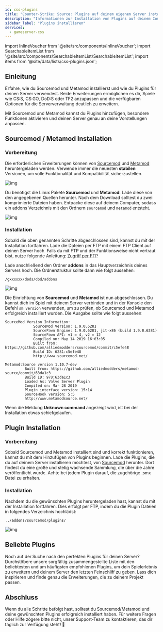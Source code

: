 ```yaml
---
id: css-plugins
title: "Counter-Strike: Source: Plugins auf deinem eigenen Server installieren"
description: "Informationen zur Installation von Plugins auf deinem Counter-Strike: Source Server von ZAP-Hosting ZAP-Hosting.com Dokumentation"
sidebar_label: "Plugins installieren"
services:
  - gameserver-css
---
```


import InlineVoucher from '@site/src/components/InlineVoucher';
import SearchableItemList from '@site/src/components/SearchableItemList/SearchableItemList';
import items from '@site/data/lists/css-plugins.json';

## Einleitung

Erfahre, wie du Sourcemod und Metamod installierst und wie du Plugins für deinen Server verwendest. Beide Erweiterungen ermöglichen es dir, Spiele wie CS:S, CS:GO, DoD:S oder TF2 anzupassen und die verfügbaren Optionen für die Serververwaltung deutlich zu erweitern. 

Mit Sourcemod und Metamod kannst du Plugins hinzufügen, besondere Funktionen aktivieren und deinen Server genau an deine Vorstellungen anpassen.

<InlineVoucher />



## Sourcemod / Metamod Installation

### Vorbereitung

Die erforderlichen Erweiterungen können von [Sourcemod](https://sourcemod.net/) und [Metamod](https://www.sourcemm.net/downloads.php?branch=stable) heruntergeladen werden. Verwende immer die neuesten **stabilen** Versionen, um volle Funktionalität und Kompatibilität sicherzustellen.

![img](https://screensaver01.zap-hosting.com/index.php/s/STp7pRgjYS4c4yg/preview)

Du benötigst die Linux Pakete **Sourcemod** und **Metamod**. Lade diese von den angegebenen Quellen herunter. Nach dem Download solltest du zwei komprimierte Dateien haben. Entpacke diese auf deinem Computer, sodass ein addons Verzeichnis mit den Ordnern `sourcemod` und `metamod` entsteht.

![img](https://screensaver01.zap-hosting.com/index.php/s/WbxyRK8FM7GKxqt/preview)

### Installation

Sobald die oben genannten Schritte abgeschlossen sind, kannst du mit der Installation fortfahren. Lade die Dateien per FTP mit einem FTP Client auf deinen Server hoch. Falls du mit FTP und der Funktionsweise nicht vertraut bist, nutze folgende Anleitung: [Zugriff per FTP](gameserver-ftpaccess.md)

Lade anschließend den Ordner **addons** in das Hauptverzeichnis deines Servers hoch. Die Ordnerstruktur sollte dann wie folgt aussehen:

```
/gxxxxxx/dods/dod/addons
```

![img](https://screensaver01.zap-hosting.com/index.php/s/JzWxPT3yP4zAsHz/preview)

Die Einrichtung von **Sourcemod** und **Metamod** ist nun abgeschlossen. Du kannst dich im Spiel mit deinem Server verbinden und in der Konsole den Befehl ``sm version`` verwenden, um zu prüfen, ob Sourcemod und Metamod erfolgreich installiert wurden. Die Ausgabe sollte wie folgt aussehen:

```
SourceMod Version Information:
             SourceMod Version: 1.9.0.6281
             SourcePawn Engine: 1.9.0.6281, jit-x86 (build 1.9.0.6281)
             SourcePawn API: v1 = 4, v2 = 12
             Compiled on: May 14 2019 16:03:05
             Built from: https://github.com/alliedmodders/sourcemod/commit/c5efe48
             Build ID: 6281:c5efe48
             http://www.sourcemod.net/
```
```             
Metamod:Source version 1.10.7-dev
         Built from: https://github.com/alliedmodders/metamod-source/commit/63da1c3
         Build ID: 970:63da1c3
         Loaded As: Valve Server Plugin
         Compiled on: Mar 28 2019
         Plugin interface version: 15:14
         SourceHook version: 5:5
         http://www.metamodsource.net/
```

Wenn die Meldung **Unknown command** angezeigt wird, ist bei der Installation etwas schiefgelaufen. 



## Plugin Installation

### Vorbereitung

Sobald Sourcemod und Metamod installiert sind und korrekt funktionieren, kannst du mit dem Hinzufügen von Plugins beginnen. Lade die Plugins, die du auf deinem Server installieren möchtest, von [Sourcemod](https://sourcemod.net/) herunter. Dort findest du eine große und stetig wachsende Sammlung, die über die Jahre veröffentlicht wurde. Achte bei jedem Plugin darauf, die zugehörige .smx Datei zu erhalten.

### Installation

Nachdem du die gewünschten Plugins heruntergeladen hast, kannst du mit der Installation fortfahren. Dies erfolgt per FTP, indem du die Plugin Dateien in folgendes Verzeichnis hochlädst:

```
../addons/sourcemod/plugins/
```


![img](https://screensaver01.zap-hosting.com/index.php/s/A6E4cQCwQnoqTKc/preview)


## Beliebte Plugins

Noch auf der Suche nach den perfekten Plugins für deinen Server? Durchstöbere unsere sorgfältig zusammengestellte Liste mit den beliebtesten und am häufigsten empfohlenen Plugins, um dein Spielerlebnis zu erweitern und deinem Server den letzten Feinschliff zu geben. Lass dich inspirieren und finde genau die Erweiterungen, die zu deinem Projekt passen.

<SearchableItemList items={items} />

## Abschluss

Wenn du alle Schritte befolgt hast, solltest du Sourcemod/Metamod und deine gewünschten Plugins erfolgreich installiert haben. Für weitere Fragen oder Hilfe zögere bitte nicht, unser Support-Team zu kontaktieren, das dir täglich zur Verfügung steht! 🙂

<InlineVoucher />
